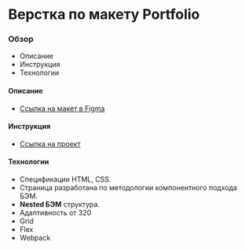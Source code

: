 # Верстка по макету Portfolio

### Обзор
* Описание
* Инструкция
* Технологии

#### Описание
* [Ссылка на макет в Figma](https://www.figma.com/file/FQ8YecPRmuiYQFZP5mbfKm/Portfolio?node-id=0%3A1)

#### Инструкция
* [Ссылка на проект](https://alexandrprokhorov1988.github.io/portfol/)


#### Технологии
* Спецификации HTML, CSS.
* Страница разработана по методологии компонентного подхода БЭМ. 
* **Nested БЭМ** структура.  
* Адаптивность от 320
* Grid
* Flex 
* Webpack